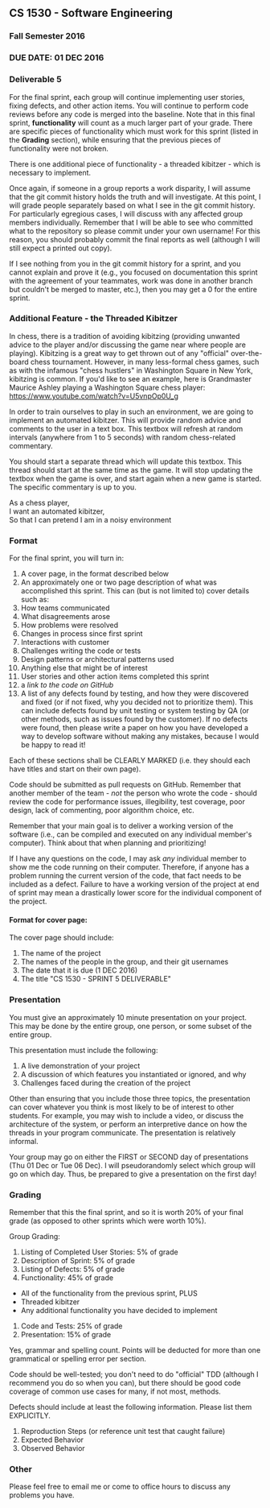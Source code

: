 ## CS 1530 - Software Engineering
### Fall Semester 2016

### DUE DATE: 01 DEC 2016

### Deliverable 5

For the final sprint, each group will continue implementing user stories, fixing defects, and other action items.  You will continue to perform code reviews before any code is merged into the baseline.  Note that in this final sprint, __functionality__ will count as a much larger part of your grade.  There are specific pieces of functionality which must work for this sprint (listed in the __Grading__ section), while ensuring that the previous pieces of functionality were not broken.

There is one additional piece of functionality - a threaded kibitzer - which is necessary to implement.

Once again, if someone in a group reports a work disparity, I will assume that the git commit history holds the truth and will investigate. At this point, I will grade people separately based on what I see in the git commit history.  For particularly egregious cases, I will discuss with any affected group members individually.  Remember that I will be able to see who committed what to the repository so please commit under your own username! For this reason, you should probably commit the final reports as well (although I will still expect a printed out copy).

If I see nothing from you in the git commit history for a sprint, and you cannot explain and prove it (e.g., you focused on documentation this sprint with the agreement of your teammates, work was done in another branch but couldn't be merged to master, etc.), then you may get a 0 for the entire sprint.

### Additional Feature - the Threaded Kibitzer

In chess, there is a tradition of avoiding kibitzing (providing unwanted advice to the player and/or discussing the game near where people are playing).  Kibitzing is a great way to get thrown out of any "official" over-the-board chess tournament.  However, in many less-formal chess games, such as with the infamous "chess hustlers" in Washington Square in New York, kibitzing is common.  If you'd like to see an example, here is Grandmaster Maurice Ashley playing a Washington Square chess player: https://www.youtube.com/watch?v=U5vnpOp0U_g

In order to train ourselves to play in such an environment, we are going to implement an automated kibitzer.  This will provide random advice and comments to the user in a text box.  This textbox will refresh at random intervals (anywhere from 1 to 5 seconds) with random chess-related commentary.

You should start a separate thread which will update this textbox.  This thread should start at the same time as the game.  It will stop updating the textbox when the game is over, and start again when a new game is started.  The specific commentary is up to you.

As a chess player,  
I want an automated kibitzer,  
So that I can pretend I am in a noisy environment  

### Format

For the final sprint, you will turn in:

1. A cover page, in the format described below
2. An approximately one or two page description of what was accomplished this sprint. This can (but is not limited to) cover details such as:
  1. How teams communicated
  1. What disagreements arose
  1. How problems were resolved
  1. Changes in process since first sprint
  1. Interactions with customer
  1. Challenges writing the code or tests
  1. Design patterns or architectural patterns used
  1. Anything else that might be of interest
3. User stories and other action items completed this sprint
4. a *link to the code on GitHub*
6. A list of any defects found by testing, and how they were discovered and fixed (or if not fixed, why you decided not to prioritize them). This can include defects found by unit testing or system testing by QA (or other methods, such as issues found by the customer). If no defects were found, then please write a paper on how you have developed a way to develop software without making any mistakes, because I would be happy to read it!

Each of these sections shall be CLEARLY MARKED (i.e. they should each have titles and start on their own page).

Code should be submitted as pull requests on GitHub.  Remember that another member of the team - *not* the person who wrote the code - should review the code for performance issues, illegibility, test coverage, poor design, lack of commenting, poor algorithm choice, etc. 

Remember that your main goal is to deliver a working version of the software (i.e., can be compiled and executed on any individual member's computer).  Think about that when planning and prioritizing!

If I have any questions on the code, I may ask *any* individual member to show me the code running on their computer.  Therefore, if anyone has a problem running the current version of the code, that fact needs to be included as a defect.  Failure to have a working version of the project at end of sprint may mean a drastically lower score for the individual component of the project.

#### Format for cover page:

The cover page should include:

1. The name of the project
1. The names of the people in the group, and their git usernames
1. The date that it is due (1 DEC 2016)
1. The title "CS 1530 - SPRINT 5 DELIVERABLE"

### Presentation

You must give an approximately 10 minute presentation on your project.  This may be done by the entire group, one person, or some subset of the entire group.

This presentation must include the following:

1. A live demonstration of your project
2. A discussion of which features you instantiated or ignored, and why
3. Challenges faced during the creation of the project

Other than ensuring that you include those three topics, the presentation can cover whatever you think is most likely to be of interest to other students.  For example, you may wish to include a video, or discuss the architecture of the system, or perform an interpretive dance on how the threads in your program communicate.  The presentation is relatively informal.

Your group may go on either the FIRST or SECOND day of presentations (Thu 01 Dec or Tue 06 Dec).  I will pseudorandomly select which group will go on which day.  Thus, be prepared to give a presentation on the first day!

### Grading

Remember that this the final sprint, and so it is worth 20% of your final grade (as opposed to other sprints which were worth 10%).

Group Grading:

1. Listing of Completed User Stories: 5% of grade
1. Description of Sprint: 5% of grade
1. Listing of Defects: 5% of grade
1. Functionality: 45% of grade
  * All of the functionality from the previous sprint, PLUS
  * Threaded kibitzer
  * Any additional functionality you have decided to implement
1. Code and Tests: 25% of grade
1. Presentation: 15% of grade

Yes, grammar and spelling count. Points will be deducted for more than one grammatical or spelling error per section.

Code should be well-tested; you don't need to do "official" TDD (although I recommend you do so when you can), but there should be good code coverage of common use cases for many, if not most, methods.

Defects should include at least the following information.  Please list them EXPLICITLY.

1. Reproduction Steps (or reference unit test that caught failure)
1. Expected Behavior
1. Observed Behavior

### Other

Please feel free to email me or come to office hours to discuss any problems you have.
